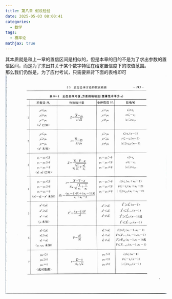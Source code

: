 ```yaml
---  
title: 第八章 假设检验  
date: 2025-05-03 08:00:41  
categories:  
  - 数学  
tags:  
  - 概率论  
mathjax: true  
---  
```


其本质就是和上一章的置信区间是相似的，但是本章的目的不是为了求出参数的置信区间，而是为了求出其关于某个数字特征在给定置信度下的取值范围。  
那么我们仍然是，为了应付考试，只需要熟背下面的表格即可  
![图片描述](/IMG/Pasted%20image%2020241226222233.png)  